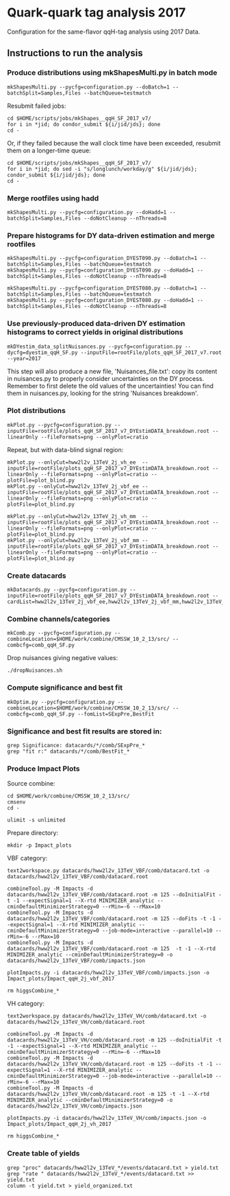 # Quark-quark tag analysis 2017

Configuration for the same-flavor qqH-tag analysis using 2017 Data.

## Instructions to run the analysis

### Produce distributions using mkShapesMulti.py in batch mode

    mkShapesMulti.py --pycfg=configuration.py --doBatch=1 --batchSplit=Samples,Files --batchQueue=testmatch

Resubmit failed jobs:

    cd $HOME/scripts/jobs/mkShapes__qqH_SF_2017_v7/
    for i in *jid; do condor_submit ${i/jid/jds}; done
    cd -

Or, if they failed because the wall clock time have been exceeded, resubmit them on a longer-time queue:

    cd $HOME/scripts/jobs/mkShapes__qqH_SF_2017_v7/
    for i in *jid; do sed -i "s/longlunch/workday/g" ${i/jid/jds}; condor_submit ${i/jid/jds}; done
    cd -

### Merge rootfiles using hadd

    mkShapesMulti.py --pycfg=configuration.py --doHadd=1 --batchSplit=Samples,Files --doNotCleanup --nThreads=8

### Prepare histograms for DY data-driven estimation and merge rootfiles

    mkShapesMulti.py --pycfg=configuration_DYEST090.py --doBatch=1 --batchSplit=Samples,Files --batchQueue=testmatch
    mkShapesMulti.py --pycfg=configuration_DYEST090.py --doHadd=1 --batchSplit=Samples,Files --doNotCleanup --nThreads=8

    mkShapesMulti.py --pycfg=configuration_DYEST080.py --doBatch=1 --batchSplit=Samples,Files --batchQueue=testmatch 
    mkShapesMulti.py --pycfg=configuration_DYEST080.py --doHadd=1 --batchSplit=Samples,Files --doNotCleanup --nThreads=8

### Use previously-produced data-driven DY estimation histograms to correct yields in original distributions

    mkDYestim_data_splitNuisances.py --pycfg=configuration.py --dycfg=dyestim_qqH_SF.py --inputFile=rootFile/plots_qqH_SF_2017_v7.root --year=2017

This step will also produce a new file, 'Nuisances_file.txt': copy its content in nuisances.py to properly consider uncertainties on the DY process. 
Remember to first delete the old values of the uncertainties! You can find them in nuisances.py, looking for the string 'Nuisances breakdown'.

### Plot distributions

    mkPlot.py --pycfg=configuration.py --inputFile=rootFile/plots_qqH_SF_2017_v7_DYEstimDATA_breakdown.root --linearOnly --fileFormats=png --onlyPlot=cratio

Repeat, but with data-blind signal region:

    mkPlot.py --onlyCut=hww2l2v_13TeV_2j_vh_ee  --inputFile=rootFile/plots_qqH_SF_2017_v7_DYEstimDATA_breakdown.root --linearOnly --fileFormats=png --onlyPlot=cratio --plotFile=plot_blind.py
    mkPlot.py --onlyCut=hww2l2v_13TeV_2j_vbf_ee --inputFile=rootFile/plots_qqH_SF_2017_v7_DYEstimDATA_breakdown.root --linearOnly --fileFormats=png --onlyPlot=cratio --plotFile=plot_blind.py

    mkPlot.py --onlyCut=hww2l2v_13TeV_2j_vh_mm  --inputFile=rootFile/plots_qqH_SF_2017_v7_DYEstimDATA_breakdown.root --linearOnly --fileFormats=png --onlyPlot=cratio --plotFile=plot_blind.py
    mkPlot.py --onlyCut=hww2l2v_13TeV_2j_vbf_mm --inputFile=rootFile/plots_qqH_SF_2017_v7_DYEstimDATA_breakdown.root --linearOnly --fileFormats=png --onlyPlot=cratio --plotFile=plot_blind.py

### Create datacards

    mkDatacards.py --pycfg=configuration.py --inputFile=rootFile/plots_qqH_SF_2017_v7_DYEstimDATA_breakdown.root --cardList=hww2l2v_13TeV_2j_vbf_ee,hww2l2v_13TeV_2j_vbf_mm,hww2l2v_13TeV_2j_vh_ee,hww2l2v_13TeV_2j_vh_mm,hww2l2v_13TeV_WW_2j_vbf_ee,hww2l2v_13TeV_WW_2j_vbf_mm,hww2l2v_13TeV_WW_2j_vh_ee,hww2l2v_13TeV_WW_2j_vh_mm,hww2l2v_13TeV_top_2j_vbf_ee,hww2l2v_13TeV_top_2j_vbf_mm,hww2l2v_13TeV_top_2j_vh_ee,hww2l2v_13TeV_top_2j_vh_mm

### Combine channels/categories

    mkComb.py --pycfg=configuration.py --combineLocation=$HOME/work/combine/CMSSW_10_2_13/src/ --combcfg=comb_qqH_SF.py

Drop nuisances giving negative values:

    ./dropNuisances.sh

### Compute significance and best fit

    mkOptim.py --pycfg=configuration.py --combineLocation=$HOME/work/combine/CMSSW_10_2_13/src/ --combcfg=comb_qqH_SF.py --fomList=SExpPre,BestFit

### Significance and best fit results are stored in:

    grep Significance: datacards/*/comb/SExpPre_*
    grep "fit r:" datacards/*/comb/BestFit_*

### Produce Impact Plots

Source combine:

    cd $HOME/work/combine/CMSSW_10_2_13/src/
    cmsenv
    cd -

    ulimit -s unlimited

Prepare directory:

    mkdir -p Impact_plots

VBF category:

    text2workspace.py datacards/hww2l2v_13TeV_VBF/comb/datacard.txt -o datacards/hww2l2v_13TeV_VBF/comb/datacard.root

    combineTool.py -M Impacts -d datacards/hww2l2v_13TeV_VBF/comb/datacard.root -m 125 --doInitialFit -t -1 --expectSignal=1 --X-rtd MINIMIZER_analytic --cminDefaultMinimizerStrategy=0 --rMin=-6 --rMax=10
    combineTool.py -M Impacts -d datacards/hww2l2v_13TeV_VBF/comb/datacard.root -m 125 --doFits -t -1 --expectSignal=1 --X-rtd MINIMIZER_analytic --cminDefaultMinimizerStrategy=0 --job-mode=interactive --parallel=10 --rMin=-6 --rMax=10
    combineTool.py -M Impacts -d datacards/hww2l2v_13TeV_VBF/comb/datacard.root -m 125  -t -1 --X-rtd MINIMIZER_analytic --cminDefaultMinimizerStrategy=0 -o datacards/hww2l2v_13TeV_VBF/comb/impacts.json

    plotImpacts.py -i datacards/hww2l2v_13TeV_VBF/comb/impacts.json -o Impact_plots/Impact_qqH_2j_vbf_2017

    rm higgsCombine_*

VH category:

    text2workspace.py datacards/hww2l2v_13TeV_VH/comb/datacard.txt -o datacards/hww2l2v_13TeV_VH/comb/datacard.root

    combineTool.py -M Impacts -d datacards/hww2l2v_13TeV_VH/comb/datacard.root -m 125 --doInitialFit -t -1 --expectSignal=1 --X-rtd MINIMIZER_analytic --cminDefaultMinimizerStrategy=0 --rMin=-6 --rMax=10
    combineTool.py -M Impacts -d datacards/hww2l2v_13TeV_VH/comb/datacard.root -m 125 --doFits -t -1 --expectSignal=1 --X-rtd MINIMIZER_analytic --cminDefaultMinimizerStrategy=0 --job-mode=interactive --parallel=10 --rMin=-6 --rMax=10
    combineTool.py -M Impacts -d datacards/hww2l2v_13TeV_VH/comb/datacard.root -m 125 -t -1 --X-rtd MINIMIZER_analytic --cminDefaultMinimizerStrategy=0 -o datacards/hww2l2v_13TeV_VH/comb/impacts.json

    plotImpacts.py -i datacards/hww2l2v_13TeV_VH/comb/impacts.json -o Impact_plots/Impact_qqH_2j_vh_2017

    rm higgsCombine_*

### Create table of yields

    grep "proc" datacards/hww2l2v_13TeV_*/events/datacard.txt > yield.txt
    grep "rate " datacards/hww2l2v_13TeV_*/events/datacard.txt >> yield.txt
    column -t yield.txt > yield_organized.txt